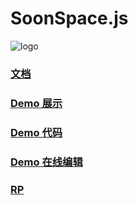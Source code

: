 # SoonSpace.js

![logo](http://www.xwbuilders.com:9018/soonspacejs/Docs/logo/logo_all.jpg)

### [文档](http://www.xwbuilders.com:9018/soonspacejs/Docs/)
### [Demo 展示](http://www.xwbuilders.com:9018/soonspacejs/Demo/development/page/)
### [Demo 代码](https://github.com/xuekai-china/soonspacejs)
### [Demo 在线编辑](http://www.xwbuilders.com:9018/soonspacejs/Demo/#/)
### [RP](https://github.com/xuekai-china/soonspacejs/issues)

